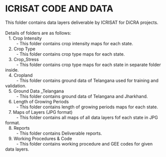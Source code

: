 # ICRISAT CODE AND DATA

This folder contains data layers deliverable by ICRISAT for DiCRA projects. <br>
<br>
Details of folders are as follows: <br>
&ensp; 1. Crop Intensity <br>
&emsp; &emsp; - This folder contains crop intensity maps for each state.<br>
&ensp; 2. Crop Type <br>
&emsp; &emsp; - This folder contains crop type maps for each state.<br>
&ensp; 3. Crop_Stress <br>
&emsp; &emsp; - This folder contains crop type maps for each state in separate folder inside.<br>
&ensp; 4. Cropland <br>
&emsp; &emsp; - This folder contains ground data of Telangana used for training and validation.<br>
&ensp; 5. Ground Data _Telangana <br>
&emsp; &emsp; - This folder contains ground data of Telangana and Jharkhand.<br>
&ensp; 6. Length of Growing Periods <br>
&emsp; &emsp; - This folder contains length of growing periods maps for each state.<br>
&ensp; 7. Maps of Layers (JPG format) <br>
&emsp; &emsp; - This folder contains all maps of all data layers fof each state in JPG format.<br>
&ensp; 8. Reports <br>
&emsp; &emsp; - This folder contains Deliverable reports.<br>
&ensp; 9. Working Procedures & Code <br>
&emsp; &emsp; - This folder contains working procedure and GEE codes for given data layers.<br>